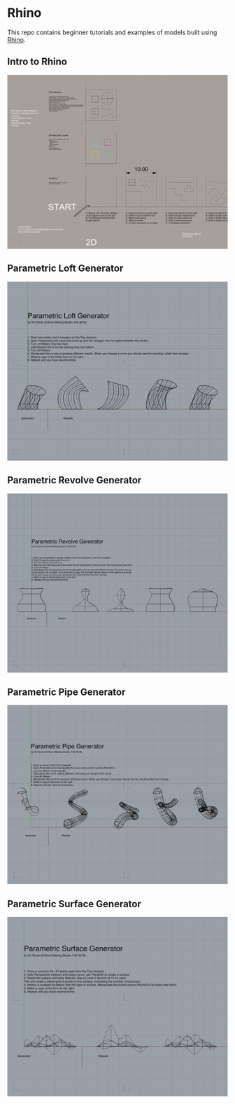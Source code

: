 # Rhino

This repo contains beginner tutorials and examples of models built using [Rhino](http://grasshopper3d.com). 

## Intro to Rhino
![](img/intro-to-rhino.jpg)

## Parametric Loft Generator
![](img/parametric-loft-generator.jpg)

## Parametric Revolve Generator
![](img/parametric-revolve-generator.jpg)

## Parametric Pipe Generator
![](img/parametric-pipe-generator.jpg)

## Parametric Surface Generator
![](img/parametric-surface-generator.jpg)


